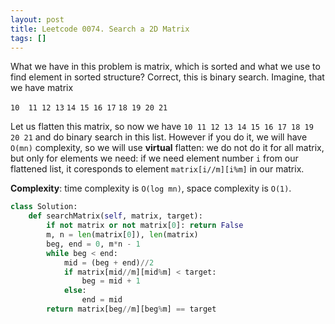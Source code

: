 ```yaml
---
layout: post
title: Leetcode 0074. Search a 2D Matrix
tags: []
---
```


What we have in this problem is matrix, which is sorted and what we use to find element in sorted structure? Correct, this is binary search. Imagine, that we have matrix

`10  11 12 13`
`14 15 16 17`
`18 19 20 21`

Let us flatten this matrix, so now we have `10 11 12 13 14 15 16 17 18 19 20 21` and do binary search in this list. However if you do it, we will have `O(mn)` complexity, so we will use **virtual** flatten: we do not do it for all matrix, but only for elements we need:  if we need element number `i` from our flattened list, it coresponds to element `matrix[i//m][i%m]` in our matrix.

**Complexity**: time complexity is `O(log mn)`, space complexity is `O(1)`.


```python
class Solution:
    def searchMatrix(self, matrix, target):
        if not matrix or not matrix[0]: return False
        m, n = len(matrix[0]), len(matrix)
        beg, end = 0, m*n - 1
        while beg < end:
            mid = (beg + end)//2
            if matrix[mid//m][mid%m] < target:
                beg = mid + 1
            else:
                end = mid
        return matrix[beg//m][beg%m] == target
```

